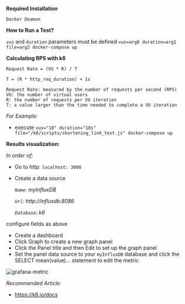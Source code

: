 **Required Installation**

    Docker Deamon

**How to Run a Test?**

`vus` and `duration` parameters must be defined
`vus=arg0 duration=arg1 file=arg2 docker-compose up`

**Calculating RPS with k6**

   `Request Rate = (VU * R) / T`
   
   `T = (R * http_req_duration) + 1s`
   
    Request Rate: measured by the number of requests per second (RPS)
    VU: the number of virtual users
    R: the number of requests per VU iteration
    T: a value larger than the time needed to complete a VU iteration

*For Example:*

* execute `vus="10" duration="10s" file="/k6/scripts/shortening_link_test.js" docker-compose up`

**Results visualization:**

*In order of;*
* Go to http: `localhost: 3000`
* Create a data source

    *`Name`: myInfluxDB*
    
    *`Url`: http://influxdb:8086*
    
    *`Database`: k6*
    
configure fields as above

* Create a dashboard
* Click Graph to create a new graph panel
* Click the Panel title and then Edit to set up the graph panel
* Set the panel data source to your `myInfluxDB` database and click the SELECT mean(value)... statement to edit the metric

![grafana-metric](https://user-images.githubusercontent.com/26281581/105518429-58177600-5ce9-11eb-865f-161f7073348e.png)

*Recommended Article:*
* https://k6.io/docs
